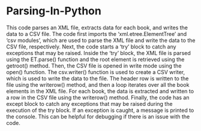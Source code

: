 # Parsing-In-Python

This code parses an XML file, extracts data for each book, and writes the data to a CSV file.
The code first imports the ‘xml.etree.ElementTree’ and ‘csv modules’, which are used to parse the XML file and write the data to the CSV file, respectively.
Next, the code starts a ‘try’ block to catch any exceptions that may be raised. Inside the ‘try’ block, the XML file is parsed using the ET.parse() function and the root element is retrieved using the getroot() method.
Then, the CSV file is opened in write mode using the open() function. The csv.writer() function is used to create a CSV writer, which is used to write the data to the file.
The header row is written to the file using the writerow() method, and then a loop iterates over all the book elements in the XML file. For each book, the data is extracted and written to a row in the CSV file using the writerow() method.
Finally, the code has an except block to catch any exceptions that may be raised during the execution of the try block. If an exception is caught, a message is printed to the console. This can be helpful for debugging if there is an issue with the code.

